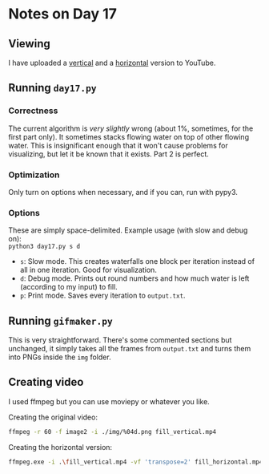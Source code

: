 # Notes on Day 17

## Viewing

I have uploaded a [vertical](https://www.youtube.com/watch?v=KF3GrJb1ACE) and a [horizontal](https://youtu.be/GxbrsNEsFQg) version to YouTube.

## Running `day17.py`

### Correctness

The current algorithm is *very slightly* wrong (about 1%, sometimes, for the first part only). It sometimes stacks flowing water on top of other flowing water. This is insignificant enough that it won't cause problems for visualizing, but let it be known that it exists. Part 2 is perfect.

### Optimization

Only turn on options when necessary, and if you can, run with pypy3.

### Options

These are simply space-delimited. Example usage (with slow and debug on):  
`python3 day17.py s d`

* `s`: Slow mode. This creates waterfalls one block per iteration instead of all in one iteration. Good for visualization.
* `d`: Debug mode. Prints out round numbers and how much water is left (according to my input) to fill.
* `p`: Print mode. Saves every iteration to `output.txt`.

## Running `gifmaker.py`

This is very straightforward. There's some commented sections but unchanged, it simply takes all the frames from `output.txt` and turns them into PNGs inside the `img` folder.

## Creating video

I used ffmpeg but you can use moviepy or whatever you like.

Creating the original video:

```sh
ffmpeg -r 60 -f image2 -i ./img/%04d.png fill_vertical.mp4
```

Creating the horizontal version:

```sh
ffmpeg.exe -i .\fill_vertical.mp4 -vf 'transpose=2' fill_horizontal.mp4
```